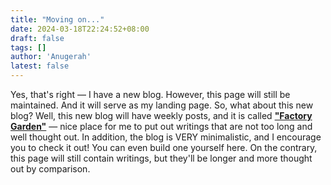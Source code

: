 ```yaml
---
title: "Moving on..."
date: 2024-03-18T22:24:52+08:00
draft: false
tags: []
author: 'Anugerah'
latest: false
---
```


Yes, that's right — I have a new blog. However, this page will still be maintained. And it will serve as my landing page. So, what about this new blog? Well, this new blog will have weekly posts, and it is called [**"Factory Garden"**](https://factorygarden.bearblog.dev/) — nice place for me to put out writings that are not too long and well thought out. In addition, the blog is VERY minimalistic, and I encourage you to check it out! You can even build one yourself here. On the contrary, this page will still contain writings, but they'll be longer and more thought out by comparison.